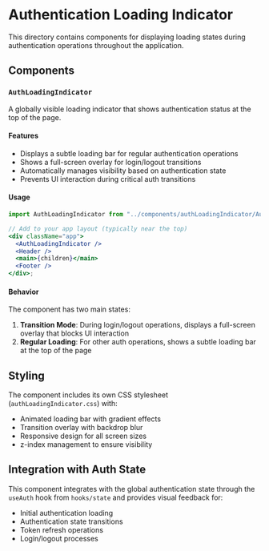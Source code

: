 # Authentication Loading Indicator

This directory contains components for displaying loading states during authentication operations throughout the application.

## Components

### `AuthLoadingIndicator`

A globally visible loading indicator that shows authentication status at the top of the page.

#### Features

- Displays a subtle loading bar for regular authentication operations
- Shows a full-screen overlay for login/logout transitions
- Automatically manages visibility based on authentication state
- Prevents UI interaction during critical auth transitions

#### Usage

```jsx
import AuthLoadingIndicator from "../components/authLoadingIndicator/AuthLoadingIndicator";

// Add to your app layout (typically near the top)
<div className="app">
  <AuthLoadingIndicator />
  <Header />
  <main>{children}</main>
  <Footer />
</div>;
```

#### Behavior

The component has two main states:

1. **Transition Mode**: During login/logout operations, displays a full-screen overlay that blocks UI interaction
2. **Regular Loading**: For other auth operations, shows a subtle loading bar at the top of the page

## Styling

The component includes its own CSS stylesheet (`authLoadingIndicator.css`) with:

- Animated loading bar with gradient effects
- Transition overlay with backdrop blur
- Responsive design for all screen sizes
- z-index management to ensure visibility

## Integration with Auth State

This component integrates with the global authentication state through the `useAuth` hook from `hooks/state` and provides visual feedback for:

- Initial authentication loading
- Authentication state transitions
- Token refresh operations
- Login/logout processes
